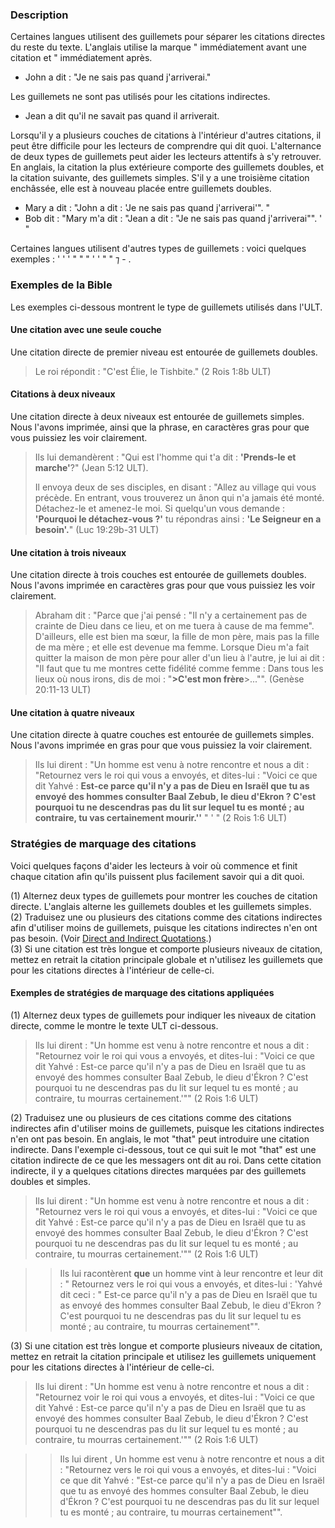 ### Description

Certaines langues utilisent des guillemets pour séparer les citations directes du reste du texte. L'anglais utilise la marque " immédiatement avant une citation et " immédiatement après.

* John a dit : "Je ne sais pas quand j'arriverai."

Les guillemets ne sont pas utilisés pour les citations indirectes.

* Jean a dit qu'il ne savait pas quand il arriverait.

Lorsqu'il y a plusieurs couches de citations à l'intérieur d'autres citations, il peut être difficile pour les lecteurs de comprendre qui dit quoi. L'alternance de deux types de guillemets peut aider les lecteurs attentifs à s'y retrouver. En anglais, la citation la plus extérieure comporte des guillemets doubles, et la citation suivante, des guillemets simples. S'il y a une troisième citation enchâssée, elle est à nouveau placée entre guillemets doubles.

* Mary a dit : "John a dit : 'Je ne sais pas quand j'arriverai'". "
* Bob dit : "Mary m'a dit : "Jean a dit : "Je ne sais pas quand j'arriverai"". ' "

Certaines langues utilisent d'autres types de guillemets : voici quelques exemples : ' ' ' " " " ' ' " " ⁊ - .

### Exemples de la Bible

Les exemples ci-dessous montrent le type de guillemets utilisés dans l'ULT.

#### Une citation avec une seule couche

Une citation directe de premier niveau est entourée de guillemets doubles.

> Le roi répondit : "C'est Élie, le Tishbite." (2 Rois 1:8b ULT)

#### Citations à deux niveaux

Une citation directe à deux niveaux est entourée de guillemets simples. Nous l'avons imprimée, ainsi que la phrase, en caractères gras pour que vous puissiez les voir clairement.

> Ils lui demandèrent : "Qui est l'homme qui t'a dit : **'Prends-le et marche'**?" (Jean 5:12 ULT).
>
> Il envoya deux de ses disciples, en disant : "Allez au village qui vous précède. En entrant, vous trouverez un ânon qui n'a jamais été monté. Détachez-le et amenez-le moi. Si quelqu'un vous demande : **'Pourquoi le détachez-vous ?'** tu répondras ainsi : **'Le Seigneur en a besoin'.**" (Luc 19:29b-31 ULT)

#### Une citation à trois niveaux

Une citation directe à trois couches est entourée de guillemets doubles. Nous l'avons imprimée en caractères gras pour que vous puissiez les voir clairement.

> Abraham dit : "Parce que j'ai pensé : "Il n'y a certainement pas de crainte de Dieu dans ce lieu, et on me tuera à cause de ma femme". D'ailleurs, elle est bien ma sœur, la fille de mon père, mais pas la fille de ma mère ; et elle est devenue ma femme. Lorsque Dieu m'a fait quitter la maison de mon père pour aller d'un lieu à l'autre, je lui ai dit : "Il faut que tu me montres cette fidélité comme femme : Dans tous les lieux où nous irons, dis de moi : "**>C'est mon frère**>..."". (Genèse 20:11-13 ULT)

#### Une citation à quatre niveaux

Une citation directe à quatre couches est entourée de guillemets simples. Nous l'avons imprimée en gras pour que vous puissiez la voir clairement.

> Ils lui dirent : "Un homme est venu à notre rencontre et nous a dit : "Retournez vers le roi qui vous a envoyés, et dites-lui : "Voici ce que dit Yahvé : **Est-ce parce qu'il n'y a pas de Dieu en Israël que tu as envoyé des hommes consulter Baal Zebub, le dieu d'Ekron ? C'est pourquoi tu ne descendras pas du lit sur lequel tu es monté ; au contraire, tu vas certainement mourir.''** " ' " (2 Rois 1:6 ULT)

### Stratégies de marquage des citations

Voici quelques façons d'aider les lecteurs à voir où commence et finit chaque citation afin qu'ils puissent plus facilement savoir qui a dit quoi.

(1) Alternez deux types de guillemets pour montrer les couches de citation directe. L'anglais alterne les guillemets doubles et les guillemets simples.<br>
(2) Traduisez une ou plusieurs des citations comme des citations indirectes afin d'utiliser moins de guillemets, puisque les citations indirectes n'en ont pas besoin. (Voir [Direct and Indirect Quotations](../figs-quotations/01.md).)<br>
(3) Si une citation est très longue et comporte plusieurs niveaux de citation, mettez en retrait la citation principale globale et n'utilisez les guillemets que pour les citations directes à l'intérieur de celle-ci.

#### Exemples de stratégies de marquage des citations appliquées

(1) Alternez deux types de guillemets pour indiquer les niveaux de citation directe, comme le montre le texte ULT ci-dessous.

> Ils lui dirent : "Un homme est venu à notre rencontre et nous a dit : "Retournez voir le roi qui vous a envoyés, et dites-lui : "Voici ce que dit Yahvé : Est-ce parce qu'il n'y a pas de Dieu en Israël que tu as envoyé des hommes consulter Baal Zebub, le dieu d'Ékron ? C'est pourquoi tu ne descendras pas du lit sur lequel tu es monté ; au contraire, tu mourras certainement.'"" (2 Rois 1:6 ULT)

(2) Traduisez une ou plusieurs de ces citations comme des citations indirectes afin d'utiliser moins de guillemets, puisque les citations indirectes n'en ont pas besoin. En anglais, le mot "that" peut introduire une citation indirecte. Dans l'exemple ci-dessous, tout ce qui suit le mot "that" est une citation indirecte de ce que les messagers ont dit au roi. Dans cette citation indirecte, il y a quelques citations directes marquées par des guillemets doubles et simples.

> Ils lui dirent : "Un homme est venu à notre rencontre et nous a dit : "Retournez vers le roi qui vous a envoyés, et dites-lui : "Voici ce que dit Yahvé : Est-ce parce qu'il n'y a pas de Dieu en Israël que tu as envoyé des hommes consulter Baal Zebub, le dieu d'Ékron ? C'est pourquoi tu ne descendras pas du lit sur lequel tu es monté ; au contraire, tu mourras certainement.'"" (2 Rois 1:6 ULT)

> > Ils lui racontèrent **que** un homme vint à leur rencontre et leur dit : " Retournez vers le roi qui vous a envoyés, et dites-lui : 'Yahvé dit ceci : " Est-ce parce qu'il n'y a pas de Dieu en Israël que tu as envoyé des hommes consulter Baal Zebub, le dieu d'Ekron ? C'est pourquoi tu ne descendras pas du lit sur lequel tu es monté ; au contraire, tu mourras certainement"".

(3) Si une citation est très longue et comporte plusieurs niveaux de citation, mettez en retrait la citation principale et utilisez les guillemets uniquement pour les citations directes à l'intérieur de celle-ci.

> Ils lui dirent : "Un homme est venu à notre rencontre et nous a dit : "Retournez voir le roi qui vous a envoyés, et dites-lui : "Voici ce que dit Yahvé : Est-ce parce qu'il n'y a pas de Dieu en Israël que tu as envoyé des hommes consulter Baal Zebub, le dieu d'Ékron ? C'est pourquoi tu ne descendras pas du lit sur lequel tu es monté ; au contraire, tu mourras certainement.'"" (2 Rois 1:6 ULT)

> > Ils lui dirent ,
> Un homme est venu à notre rencontre et nous a dit : "Retournez vers le roi qui vous a envoyés, et dites-lui : "Voici ce que dit Yahvé : "Est-ce parce qu'il n'y a pas de Dieu en Israël que tu as envoyé des hommes consulter Baal Zebub, le dieu d'Ékron ? C'est pourquoi tu ne descendras pas du lit sur lequel tu es monté ; au contraire, tu mourras certainement"".
